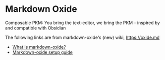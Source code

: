 # Markdown Oxide

Composable PKM: You bring the text-editor, we bring the PKM - inspired by and compatible with Obsidian 

The following links are from markdown-oxide's (new) wiki, https://oxide.md

- [What is markdown-oxide?](https://oxide.md/v0/Articles/Markdown-Oxide+v0)
- [Markdown-oxide setup guide](https://oxide.md/v0/Guides/Getting+started+with+Markdown+Oxide+Version+0)
